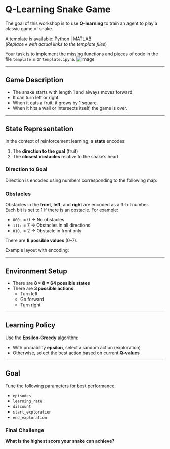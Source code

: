 # Q-Learning Snake Game

The goal of this workshop is to use **Q-learning** to train an agent to play a classic game of snake.

A template is available: [Python](#) | [MATLAB](#)  
(*Replace `#` with actual links to the template files*)

Your task is to implement the missing functions and pieces of code in the file `template.m` or `template.ipynb`.
![image](https://github.com/user-attachments/assets/8240e6fd-7271-4a20-a106-8a15a940c4bc)

---

## Game Description

- The snake starts with length 1 and always moves forward.
- It can turn left or right.
- When it eats a fruit, it grows by 1 square.
- When it hits a wall or intersects itself, the game is over.

---

## State Representation

In the context of reinforcement learning, a **state** encodes:

1. The **direction to the goal** (fruit)
2. The **closest obstacles** relative to the snake’s head

### Direction to Goal

Direction is encoded using numbers corresponding to the following map:


### Obstacles

Obstacles in the **front**, **left**, and **right** are encoded as a 3-bit number.  
Each bit is set to 1 if there is an obstacle. For example:

- `000₂` = 0 → No obstacles
- `111₂` = 7 → Obstacles in all directions
- `010₂` = 2 → Obstacle in front only

There are **8 possible values** (0–7).

Example layout with encoding:


---

## Environment Setup

- There are **8 × 8 = 64 possible states**
- There are **3 possible actions**:
  - Turn left
  - Go forward
  - Turn right

---

## Learning Policy

Use the **Epsilon-Greedy** algorithm:

- With probability **epsilon**, select a random action (exploration)
- Otherwise, select the best action based on current **Q-values**

---

## Goal

Tune the following parameters for best performance:

- `episodes`
- `learning_rate`
- `discount`
- `start_exploration`
- `end_exploration`

### Final Challenge

**What is the highest score your snake can achieve?**
